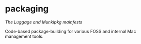 # packaging

*The Luggage and Munkipkg mainfests*

Code-based package-building for various FOSS and internal Mac management tools.
